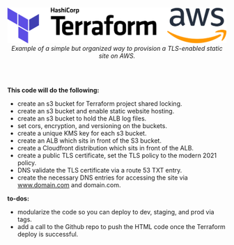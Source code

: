<p align="center">
  <img src="./images/terraform.png" width="800" title="Terraform"><br />
  <i>Example of a simple but organized way to provision a TLS-enabled static site on AWS.</i>
</p>  

&nbsp;  
&nbsp;  

**This code will do the following:** 

- create an s3 bucket for Terraform project shared locking.
- create an s3 bucket and enable static website hosting.
- create an s3 bucket to hold the ALB log files.
- set cors, encryption, and versioning on the buckets.
- create a unique KMS key for each s3 bucket.
- create an ALB which sits in front of the S3 bucket.
- create a Cloudfront distribution which sits in front of the ALB.
- create a public TLS certificate, set the TLS policy to the modern 2021 policy.
- DNS validate the TLS certificate via a route 53 TXT entry.
- create the necessary DNS entries for accessing the site via www.domain.com and domain.com.

**to-dos:**  

- modularize the code so you can deploy to dev, staging, and prod via tags.
- add a call to the Github repo to push the HTML code once the Terraform deploy is successful.